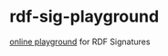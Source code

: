 # rdf-sig-playground
[online playground](https://janeirodigital.github.io/rdf-sig-playground/index?manifestURL=examples/toy.yaml) for RDF Signatures
